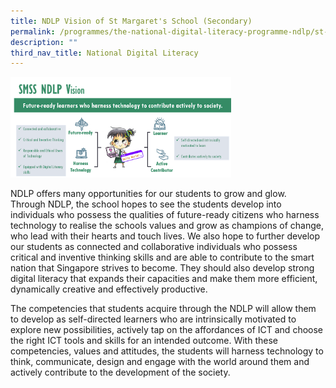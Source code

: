 ```yaml
---
title: NDLP Vision of St Margaret's School (Secondary)
permalink: /programmes/the-national-digital-literacy-programme-ndlp/st-margarets-secondary-school-ndlp-vision/
description: ""
third_nav_title: National Digital Literacy
---
```


<img style="width:70%" src="/images/SMSS%20NDLP%20Vision.png"/>

NDLP offers many opportunities for our students to grow and glow.  Through NDLP, the school hopes to see the students develop into individuals who possess the qualities of future-ready citizens who harness technology to realise the schools values and grow as champions of change, who lead with their hearts and touch lives. We also hope to further develop our students as connected and collaborative individuals who possess critical and inventive thinking skills and are able to contribute to the smart nation that Singapore strives to become. They should also develop strong digital literacy that expands their capacities and make them more efficient, dynamically creative and effectively productive. 


The competencies that students acquire through the NDLP will allow them to develop as self-directed learners who are intrinsically motivated to explore new possibilities, actively tap on the affordances of ICT and choose the right ICT tools and skills for an intended outcome. With these competencies, values and attitudes, the students will harness technology to think, communicate, design and engage with the world around them and actively contribute to the development of the society.